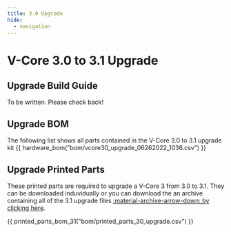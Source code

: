 ```yaml
---
title: 3.0 Upgrade
hide:
  - navigation
---
```


# V-Core 3.0 to 3.1 Upgrade

## Upgrade Build Guide
To be written. Please check back!

## Upgrade BOM
The following list shows all parts contained in the V-Core 3.0 to 3.1 upgrade kit
{{ hardware_bom("bom/vcore30_upgrade_06262022_1036.csv") }}

## Upgrade Printed Parts
These printed parts are required to upgrade a V-Core 3 from 3.0 to 3.1. They can be downloaded induvidually or you can download the an archive containing all of the 3.1 upgrade files [:material-archive-arrow-down: by clicking here](https://github.com/Rat-Rig/V-core-3/raw/main/cad/vcore_3_1_upgrade_parts_and_panels.zip).

{{ printed_parts_bom_31("bom/printed_parts_30_upgrade.csv") }}

